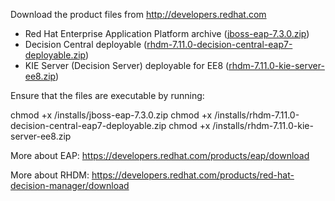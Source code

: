 Download the product files from http://developers.redhat.com

 * Red Hat Enterprise Application Platform archive ([jboss-eap-7.3.0.zip](https://developers.redhat.com/content-gateway/file/jboss-eap-7.3.0.zip)) 
 * Decision Central deployable ([rhdm-7.11.0-decision-central-eap7-deployable.zip](https://developers.redhat.com/content-gateway/file/rhdm-7.11.0-decision-central-eap7-deployable.zip))
 * KIE Server (Decision Server) deployable for EE8 ([rhdm-7.11.0-kie-server-ee8.zip](https://developers.redhat.com/content-gateway/file/rhdm-7.11.0-kie-server-ee8.zip)) 

Ensure that the files are executable by running:

chmod +x <path-to-project>/installs/jboss-eap-7.3.0.zip
chmod +x <path-to-project>/installs/rhdm-7.11.0-decision-central-eap7-deployable.zip
chmod +x <path-to-project>/installs/rhdm-7.11.0-kie-server-ee8.zip

More about EAP: https://developers.redhat.com/products/eap/download

More about RHDM: https://developers.redhat.com/products/red-hat-decision-manager/download
